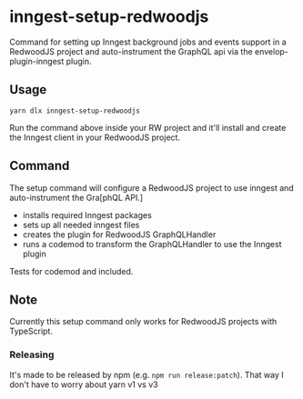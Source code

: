 # inngest-setup-redwoodjs

Command for setting up Inngest background jobs and events support in a RedwoodJS project and auto-instrument the GraphQL api via the envelop-plugin-inngest plugin.

## Usage

```
yarn dlx inngest-setup-redwoodjs
```

Run the command above inside your RW project and it'll install and create the Inngest client in your RedwoodJS project.

## Command

The setup command will configure a RedwoodJS project to use inngest and auto-instrument the Gra[phQL API.]

- installs required Inngest packages
- sets up all needed inngest files
- creates the plugin for RedwoodJS GraphQLHandler
- runs a codemod to transform the GraphQLHandler to use the Inngest plugin

Tests for codemod and included.

## Note

Currently this setup command only works for RedwoodJS projects with TypeScript.

### Releasing

It's made to be released by npm (e.g. `npm run release:patch`). That way I don't have to worry about yarn v1 vs v3
